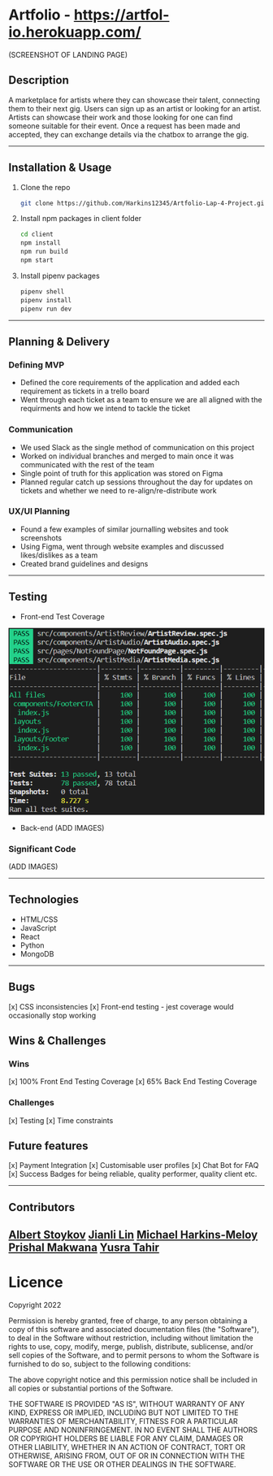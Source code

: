 # Artfolio - https://artfol-io.herokuapp.com/
(SCREENSHOT OF LANDING PAGE)

## Description 
A marketplace for artists where they can showcase their talent, connecting them to their next gig. Users can sign up as an artist or looking for an artist. Artists can showcase their work and those looking for one can find someone suitable for their event. Once a request has been made and accepted, they can exchange details via the chatbox to arrange the gig. 

---

## Installation & Usage
1. Clone the repo
   ```sh
   git clone https://github.com/Harkins12345/Artfolio-Lap-4-Project.git
2. Install npm packages in client folder
   ```sh
   cd client
   npm install
   npm run build
   npm start
   ```
3. Install pipenv packages
   ```sh
   pipenv shell
   pipenv install
   pipenv run dev
   ```
  ---
## Planning & Delivery

### Defining MVP 
- Defined the core requirements of the application and added each requirement as tickets in a trello board 
- Went through each ticket as a team to ensure we are all aligned with the requirments and how we intend to tackle the ticket 

### Communication
- We used Slack as the single method of communication on this project
- Worked on individual branches and merged to main once it was communicated with the rest of the team 
- Single point of truth for this application was stored on Figma
- Planned regular catch up sessions throughout the day for updates on tickets and whether we need to re-align/re-distribute work 

### UX/UI Planning
- Found a few examples of similar journalling websites and took screenshots
- Using Figma, went through website examples and discussed likes/dislikes as a team
- Created brand guidelines and designs
---

## Testing
* Front-end Test Coverage

![Image of tests](/frontend-testing.PNG)

* Back-end
(ADD IMAGES)

### Significant Code 
(ADD IMAGES)

---
## Technologies 
- HTML/CSS
- JavaScript
- React 
- Python
- MongoDB 
---
## Bugs 

[x] CSS inconsistencies
[x] Front-end testing - jest coverage would occasionally stop working

## Wins & Challenges

### Wins

[x] 100% Front End Testing Coverage 
[x] 65% Back End Testing Coverage 


### Challenges

[x] Testing
[x] Time constraints

## Future features 

[x] Payment Integration
[x] Customisable user profiles 
[x] Chat Bot for FAQ 
[x] Success Badges for being reliable, quality performer, quality client etc.

---
## Contributors
[Albert Stoykov](https://github.com/AlbertStoykov)
[Jianli Lin](https://github.com/jianli1028)
[Michael Harkins-Meloy](https://github.com/Harkins12345)
[Prishal Makwana](https://github.com/PrishalM)
[Yusra Tahir](https://github.com/yusra-tahir)
---
# Licence  

Copyright 2022

Permission is hereby granted, free of charge, to any person obtaining a copy of this software and associated documentation files (the "Software"), to deal in the Software without restriction, including without limitation the rights to use, copy, modify, merge, publish, distribute, sublicense, and/or sell copies of the Software, and to permit persons to whom the Software is furnished to do so, subject to the following conditions:

The above copyright notice and this permission notice shall be included in all copies or substantial portions of the Software.

THE SOFTWARE IS PROVIDED "AS IS", WITHOUT WARRANTY OF ANY KIND, EXPRESS OR IMPLIED, INCLUDING BUT NOT LIMITED TO THE WARRANTIES OF MERCHANTABILITY, FITNESS FOR A PARTICULAR PURPOSE AND NONINFRINGEMENT. IN NO EVENT SHALL THE AUTHORS OR COPYRIGHT HOLDERS BE LIABLE FOR ANY CLAIM, DAMAGES OR OTHER LIABILITY, WHETHER IN AN ACTION OF CONTRACT, TORT OR OTHERWISE, ARISING FROM, OUT OF OR IN CONNECTION WITH THE SOFTWARE OR THE USE OR OTHER DEALINGS IN THE SOFTWARE.
